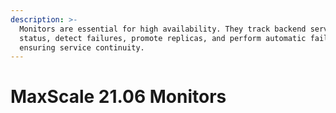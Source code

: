 ```yaml
---
description: >-
  Monitors are essential for high availability. They track backend server
  status, detect failures, promote replicas, and perform automatic failovers,
  ensuring service continuity.
---
```


# MaxScale 21.06 Monitors

